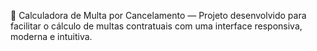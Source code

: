 🚀 Calculadora de Multa por Cancelamento — Projeto desenvolvido para facilitar o cálculo de multas contratuais com uma interface responsiva, moderna e intuitiva.

